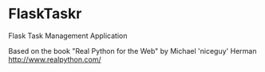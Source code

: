 FlaskTaskr
==========

Flask Task Management Application

Based on the book "Real Python for the Web" by Michael 'niceguy' Herman
http://www.realpython.com/